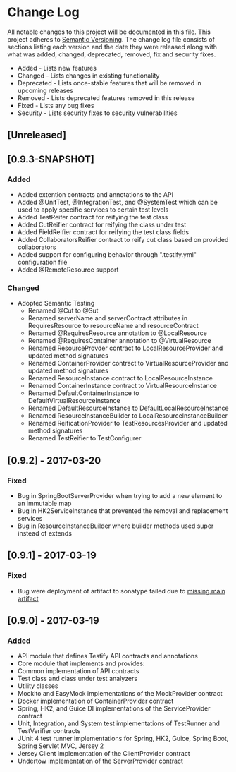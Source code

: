 # Change Log
All notable changes to this project will be documented in this file. This project
adheres to [Semantic Versioning](http://semver.org/). The change log file consists
of sections listing each version and the date they were released along with what
was added, changed, deprecated, removed, fix and security fixes.

- Added - Lists new features
- Changed - Lists changes in existing functionality
- Deprecated -  Lists once-stable features that will be removed in upcoming releases
- Removed - Lists deprecated features removed in this release
- Fixed - Lists any bug fixes
- Security - Lists security fixes to security vulnerabilities

## [Unreleased]

## [0.9.3-SNAPSHOT]
### Added
 - Added extention contracts and annotations to the API
  - Added @UnitTest, @IntegrationTest, and @SystemTest which can be used to apply specific services to certain test levels
  - Added TestReifer contract for reifying the test class
  - Added CutReifier contract for reifying the class under test
  - Added FieldReifier contract for reifying the test class fields
  - Added CollaboratorsReifier contract to reify cut class based on provided collaborators
- Added support for configuring behavior through ".testify.yml" configuration file
- Added @RemoteResource support

### Changed
- Adopted Semantic Testing
  - Renamed @Cut to @Sut
  - Renamed serverName and serverContract attributes in RequiresResource to resourceName and resourceContract
  - Renamed @RequiresResource annotation to @LocalResource
  - Renamed @RequiresContainer annotation to @VirtualResource
  - Renamed ResourceProvder contract to LocalResourceProvider and updated method signatures
  - Renamed ContainerProvider contract to VirtualResourceProvider and updated method signatures
  - Renamed ResourceInstance contract to LocalResourceInstance
  - Renamed ContainerInstance contract to VirtualResourceInstance
  - Renamed DefaultContainerInstance to DefaultVirtualResourceInstance
  - Renamed DefaultResourceInstance to DefaultLocalResourceInstance
  - Renamed ResourceInstanceBuilder to LocalResourceInstanceBuilder
  - Renamed ReificationProvider to TestResourcesProvider and updated method signatures
  - Renamed TestReifier to TestConfigurer

## [0.9.2] - 2017-03-20
### Fixed
- Bug in SpringBootServerProvider when trying to add a new element to an immutable map
- Bug in HK2ServiceInstance that prevented the removal and replacement services
- Bug in ResourceInstanceBuilder where builder methods used super instead of extends

## [0.9.1] - 2017-03-19
### Fixed
- Bug were deployment of artifact to sonatype failed due to [missing main artifact](https://travis-ci.org/testify-project/testify/builds/212702576)

## [0.9.0] - 2017-03-19
### Added
- API module that defines Testify API contracts and annotations
- Core module that implements and provides:
 - Common implementation of API contracts
 - Test class and class under test analyzers
 - Utility classes
- Mockito and EasyMock implementations of the MockProvider contract
- Docker implementation of ContainerProvider contract
- Spring, HK2, and Guice DI implementations of the ServiceProvider contract
- Unit, Integration, and System test implementations of TestRunner and TestVerifier contracts
- JUnit 4 test runner implementations for Spring, HK2, Guice, Spring Boot, Spring Servlet MVC, Jersey 2
- Jersey Client implementation of the ClientProvider contract
- Undertow implementation of the ServerProvider contract

